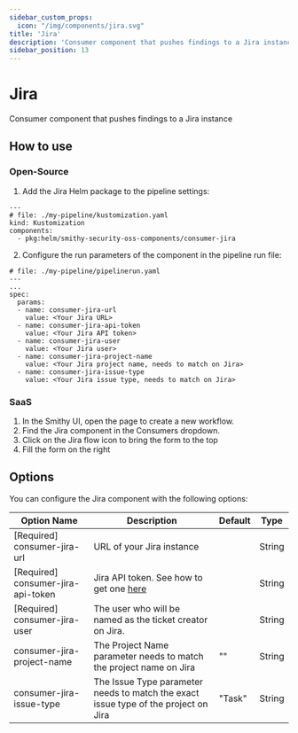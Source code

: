 ```yaml
---
sidebar_custom_props:
  icon: "/img/components/jira.svg"
title: 'Jira'
description: 'Consumer component that pushes findings to a Jira instance.'
sidebar_position: 13
---
```


# Jira

Consumer component that pushes findings to a Jira instance

## How to use

### Open-Source

1. Add the Jira Helm package to the pipeline settings:

```
---
# file: ./my-pipeline/kustomization.yaml
kind: Kustomization
components:
  - pkg:helm/smithy-security-oss-components/consumer-jira
```

2. Configure the run parameters of the component in the pipeline run file:

```
# file: ./my-pipeline/pipelinerun.yaml
---
...
spec:
  params:
  - name: consumer-jira-url
    value: <Your Jira URL>
  - name: consumer-jira-api-token
    value: <Your Jira API token>
  - name: consumer-jira-user
    value: <Your Jira user>
  - name: consumer-jira-project-name
    value: <Your Jira project name, needs to match on Jira>
  - name: consumer-jira-issue-type
    value: <Your Jira issue type, needs to match on Jira>
```

### SaaS

1. In the Smithy UI, open the page to create a new workflow.
2. Find the Jira component in the Consumers dropdown.
3. Click on the Jira flow icon to bring the form to the top
4. Fill the form on the right

## Options

You can configure the Jira component with the following options:

| Option Name                        | Description                                                                                                                                   | Default | Type   |
|------------------------------------|-----------------------------------------------------------------------------------------------------------------------------------------------|---------|--------|
| [Required] consumer-jira-url       | URL of your Jira instance                                                                                                                     |         | String |
| [Required] consumer-jira-api-token | Jira API token. See how to get one [here](https://support.atlassian.com/atlassian-account/docs/manage-api-tokens-for-your-atlassian-account/) |         | String |
| [Required] consumer-jira-user      | The user who will be named as the ticket creator on Jira.                                                                                     |         | String |
| consumer-jira-project-name         | The Project Name parameter needs to match the project name on Jira                                                                            | ""      | String |
| consumer-jira-issue-type           | The Issue Type parameter needs to match the exact issue type of the project on Jira                                                           | "Task"  | String |